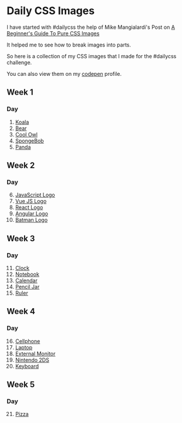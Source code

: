 # Daily CSS Images
I have started with #dailycss the help of Mike Mangialardi's Post on [A Beginner's Guide To Pure CSS Images](https://codepen.io/mikemang/post/a-beginner-s-guide-to-pure-css-images)

It helped me to see how to break images into parts.

So here is a collection of my CSS images that I made for the #dailycss challenge.

You can also view them on my [codepen](https://codepen.io/pramesha) profile.

## Week 1
### Day
1. [Koala](https://codepen.io/pramesha/full/xxZqooz)
2. [Bear](https://codepen.io/pramesha/full/zYrwNeE)
3. [Cool Owl](https://codepen.io/pramesha/full/MWKmdvZ)
4. [SpongeBob](https://codepen.io/pramesha/full/QWygavN)
5. [Panda](https://codepen.io/pramesha/full/QWyMbRx)

## Week 2
### Day
6. [JavaScript Logo](https://codepen.io/pramesha/full/vYLeWXX)
7. [Vue JS Logo](https://codepen.io/pramesha/full/QWyONZv)
8. [React Logo](https://codepen.io/pramesha/full/BajmqNg)
9. [Angular Logo](https://codepen.io/pramesha/full/mdVpWgK)
10. [Batman Logo](https://codepen.io/pramesha/full/oNbpPdZ)

## Week 3
### Day
11. [Clock](https://codepen.io/pramesha/full/xxZWKER)
12. [Notebook](https://codepen.io/pramesha/full/bGEvvxe)
13. [Calendar](https://codepen.io/pramesha/full/mdVLOGL)
14. [Pencil Jar](https://codepen.io/pramesha/full/XWXqoZx)
15. [Ruler](https://codepen.io/pramesha/full/GRoGvZK)

## Week 4
### Day
16. [Cellphone](https://codepen.io/pramesha/full/qBbyyGV)
17. [Laptop](https://codepen.io/pramesha/full/xxZaEmJ)
18. [External Monitor](https://codepen.io/pramesha/full/GRoXLEP)
19. [Nintendo 2DS](https://codepen.io/pramesha/full/OJMBzpr)
20. [Keyboard](https://codepen.io/pramesha/full/bGEQdXW)

## Week 5
### Day
21. [Pizza](https://codepen.io/pramesha/full/MWKZmpj)
